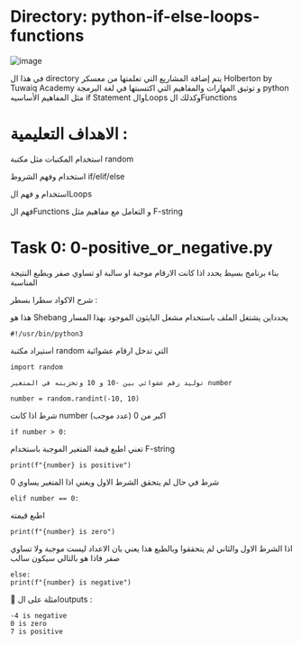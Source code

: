 # Directory: python-if-else-loops-functions

![image](https://github.com/user-attachments/assets/fe38c761-2c32-43ce-8226-c04ade90e8fb)


في هذا ال directory يتم إضافة المشاريع التي تعلمتها من معسكر Holberton by Tuwaiq Academy  و توثيق المهارات والمفاهيم التي اكتسبتها في لغة البرمجة python مثل المفاهيم الأساسيه if Statement والLoops وكذلك الFunctions

# الاهداف التعليمية :

استخدام المكتبات مثل مكتبة random

استخدام وفهم الشروط if/elif/else

استخدام و فهم الLoops

فهم الFunctions و التعامل مع مفاهيم مثل F-string



# Task 0: 0-positive_or_negative.py
 بناء برنامج بسيط يحدد اذا كانت الارقام موجبة او سالبة او تساوي صفر ويطبع النتيجة المناسبة


شرح الاكواد سطرا بسطر :

هذا هو Shebang يحدداين يشتغل الملف باستخدام مشغل البايثون الموجود بهذا المسار

```#!/usr/bin/python3```

  استيراد مكتبة random التي تدخل ارقام عشوائية 
  
```import random```

    توليد رقم عشوائي بين -10 و 10 وتخزينه في المتغير number
    
```number = random.randint(-10, 10)```

شرط اذا كانت number اكبر من 0 (عدد موجب)

```if number > 0:```

تعني اطبع قيمة المتغير الموجبة باستخدام F-string

```print(f"{number} is positive")```


   شرط في حال لم يتحقق الشرط الاول ويعني اذا المتغير يساوي 0 
   
```elif number == 0:```

اطبع قيمته 

```print(f"{number} is zero")```


اذا الشرط الاول والثاني  لم يتحققوا وبالطبع هذا يعني بان الاعداد ليست موجبة ولا تساوي صفر فاذا هو بالتالي سيكون سالب

```
else:
print(f"{number} is negative")
```


📌 امثلة على الoutputs :
```
-4 is negative
0 is zero
7 is positive
```

